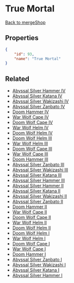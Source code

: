 # True Mortal

<no description available>

[Back to mergeShop](../merge-shops.md)

## Properties

```json
{
    "id": 93,
    "name": "True Mortal"
}
```

## Related

- [Abyssal Silver Hammer IV](../items/5792-abyssal-silver-hammer-iv.md)
- [Abyssal Silver Katana IV](../items/5796-abyssal-silver-katana-iv.md)
- [Abyssal Silver Wakizashi IV](../items/5800-abyssal-silver-wakizashi-iv.md)
- [Abyssal Silver Zanbato IV](../items/5804-abyssal-silver-zanbato-iv.md)
- [Doom Hammer IV](../items/5808-doom-hammer-iv.md)
- [War Wolf Cape IV](../items/5812-war-wolf-cape-iv.md)
- [Doom Wolf Cape IV](../items/5816-doom-wolf-cape-iv.md)
- [War Wolf Helm IV](../items/5820-war-wolf-helm-iv.md)
- [Doom Wolf Helm IV](../items/5824-doom-wolf-helm-iv.md)
- [Doom Wolf Helm III](../items/5823-doom-wolf-helm-iii.md)
- [War Wolf Helm III](../items/5819-war-wolf-helm-iii.md)
- [Doom  Wolf Cape III](../items/5815-doom-wolf-cape-iii.md)
- [War Wolf Cape III](../items/5811-war-wolf-cape-iii.md)
- [Doom Hammer III](../items/5807-doom-hammer-iii.md)
- [Abyssal Silver Zanbato III](../items/5803-abyssal-silver-zanbato-iii.md)
- [Abyssal Silver Wakizashi III](../items/5799-abyssal-silver-wakizashi-iii.md)
- [Abyssal Silver Katana III](../items/5795-abyssal-silver-katana-iii.md)
- [Abyssal Silver Hammer III](../items/5791-abyssal-silver-hammer-iii.md)
- [Abyssal Silver Hammer II](../items/5790-abyssal-silver-hammer-ii.md)
- [Abyssal Silver Katana II](../items/5794-abyssal-silver-katana-ii.md)
- [Abyssal Silver Wakizashi II](../items/5798-abyssal-silver-wakizashi-ii.md)
- [Abyssal Silver Zanbato II](../items/5802-abyssal-silver-zanbato-ii.md)
- [Doom Hammer II](../items/5806-doom-hammer-ii.md)
- [War Wolf Cape II](../items/5810-war-wolf-cape-ii.md)
- [Doom  Wolf Cape II](../items/5814-doom-wolf-cape-ii.md)
- [War Wolf Helm II](../items/5818-war-wolf-helm-ii.md)
- [Doom Wolf Helm II](../items/5822-doom-wolf-helm-ii.md)
- [Doom Wolf Helm I](../items/5821-doom-wolf-helm-i.md)
- [War Wolf Helm I](../items/5817-war-wolf-helm-i.md)
- [Doom Wolf Cape I](../items/5813-doom-wolf-cape-i.md)
- [War Wolf Cape I](../items/5809-war-wolf-cape-i.md)
- [Doom Hammer I](../items/5805-doom-hammer-i.md)
- [Abyssal Silver Zanbato I](../items/5801-abyssal-silver-zanbato-i.md)
- [Abyssal Silver Wakizashi I](../items/5797-abyssal-silver-wakizashi-i.md)
- [Abyssal Silver Katana I](../items/5793-abyssal-silver-katana-i.md)
- [Abyssal Silver Hammer I](../items/5789-abyssal-silver-hammer-i.md)

